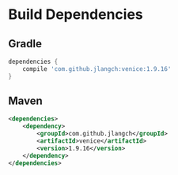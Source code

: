 # Build Dependencies


## Gradle

```groovy
dependencies {
    compile 'com.github.jlangch:venice:1.9.16'
}
```

## Maven

```xml
<dependencies>
    <dependency>
        <groupId>com.github.jlangch</groupId>
        <artifactId>venice</artifactId>
        <version>1.9.16</version>
    </dependency>
</dependencies>
```
